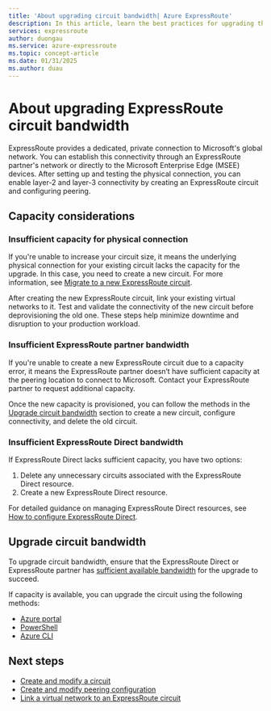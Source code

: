 ```yaml
---
title: 'About upgrading circuit bandwidth| Azure ExpressRoute'
description: In this article, learn the best practices for upgrading the ExpressRoute circuit bandwidth
services: expressroute
author: duongau
ms.service: azure-expressroute
ms.topic: concept-article
ms.date: 01/31/2025
ms.author: duau
---
```


# About upgrading ExpressRoute circuit bandwidth

ExpressRoute provides a dedicated, private connection to Microsoft's global network. You can establish this connectivity through an ExpressRoute partner's network or directly to the Microsoft Enterprise Edge (MSEE) devices. After setting up and testing the physical connection, you can enable layer-2 and layer-3 connectivity by creating an ExpressRoute circuit and configuring peering.

## <a name="considerations"></a>Capacity considerations

### Insufficient capacity for physical connection

If you're unable to increase your circuit size, it means the underlying physical connection for your existing circuit lacks the capacity for the upgrade. In this case, you need to create a new circuit. For more information, see [Migrate to a new ExpressRoute circuit](circuit-migration.md).

After creating the new ExpressRoute circuit, link your existing virtual networks to it. Test and validate the connectivity of the new circuit before deprovisioning the old one. These steps help minimize downtime and disruption to your production workload.

### <a name="bandwidth"></a>Insufficient ExpressRoute partner bandwidth

If you're unable to create a new ExpressRoute circuit due to a capacity error, it means the ExpressRoute partner doesn’t have sufficient capacity at the peering location to connect to Microsoft. Contact your ExpressRoute partner to request additional capacity.

Once the new capacity is provisioned, you can follow the methods in the [Upgrade circuit bandwidth](#upgrade) section to create a new circuit, configure connectivity, and delete the old circuit.

### <a name="bandwidth"></a>Insufficient ExpressRoute Direct bandwidth

If ExpressRoute Direct lacks sufficient capacity, you have two options: 

1. Delete any unnecessary circuits associated with the ExpressRoute Direct resource.
2. Create a new ExpressRoute Direct resource.

For detailed guidance on managing ExpressRoute Direct resources, see [How to configure ExpressRoute Direct](how-to-expressroute-direct-portal.md).

## <a name="upgrade"></a>Upgrade circuit bandwidth

To upgrade circuit bandwidth, ensure that the ExpressRoute Direct or ExpressRoute partner has [sufficient available bandwidth](#considerations) for the upgrade to succeed.

If capacity is available, you can upgrade the circuit using the following methods:

* [Azure portal](expressroute-howto-circuit-portal-resource-manager.md#modify)
* [PowerShell](expressroute-howto-circuit-arm.md#modify)
* [Azure CLI](howto-circuit-cli.md#modify)

## Next steps

* [Create and modify a circuit](expressroute-howto-circuit-portal-resource-manager.md)
* [Create and modify peering configuration](expressroute-howto-routing-portal-resource-manager.md)
* [Link a virtual network to an ExpressRoute circuit](expressroute-howto-linkvnet-portal-resource-manager.md)
